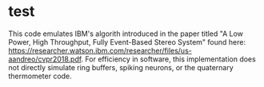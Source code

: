 # test

This code emulates IBM's algorith introduced in the paper titled "A Low Power, High Throughput, Fully Event-Based Stereo System" found here: https://researcher.watson.ibm.com/researcher/files/us-aandreo/cvpr2018.pdf. For efficiency in software, this implementation does not directly simulate ring buffers, spiking neurons, or the quaternary thermometer code.
